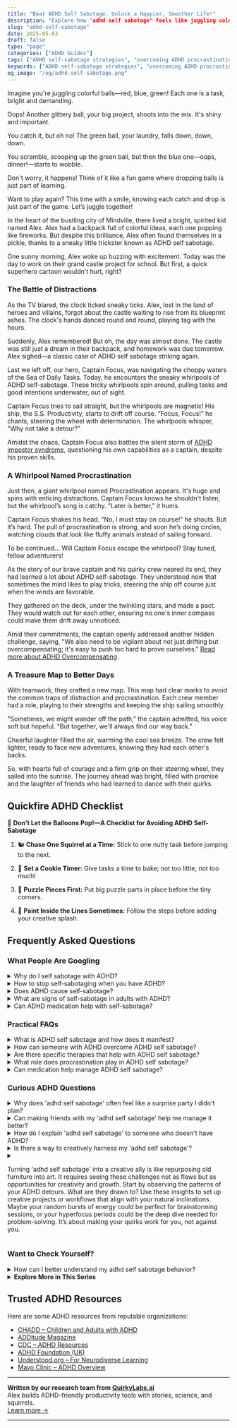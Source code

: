 ```yaml
---
title: "Beat ADHD Self Sabotage: Unlock a Happier, Smoother Life!"
description: "Explore how "adhd self sabotage" feels like juggling colorful tasks, and drop the guilt! Our blog offers cozy insights and playful strategies to keep you smiling through the chaos. Feel seen and uplifted with us!"
slug: "adhd-self-sabotage"
date: 2025-05-03
draft: false
type: "page"
categories: ["ADHD Guides"]
tags: ["ADHD self-sabotage strategies", "overcoming ADHD procrastination", "managing ADHD distractions", "playful ADHD coping techniques", "adult ADHD task management", "ADHD emotional support", "ADHD productivity tips"]
keywords: ["ADHD self-sabotage strategies", "overcoming ADHD procrastination", "managing ADHD distractions", "playful ADHD coping techniques", "adult ADHD task management", "ADHD emotional support", "ADHD productivity tips"]
og_image: "/og/adhd-self-sabotage.png"
---
```


Imagine you're juggling colorful balls—red, blue, green! Each one is a task, bright and demanding.

Oops! Another glittery ball, your big project, shoots into the mix. It's shiny and important. 

You catch it, but oh no! The green ball, your laundry, falls down, down, down. 

You scramble, scooping up the green ball, but then the blue one—oops, dinner!—starts to wobble.

Don't worry, it happens! Think of it like a fun game where dropping balls is just part of learning.

Want to play again? This time with a smile, knowing each catch and drop is just part of the game. Let’s juggle together!

In the heart of the bustling city of Mindville, there lived a bright, spirited kid named Alex. Alex had a backpack full of colorful ideas, each one popping like fireworks. But despite this brilliance, Alex often found themselves in a pickle, thanks to a sneaky little trickster known as ADHD self sabotage.

One sunny morning, Alex woke up buzzing with excitement. Today was the day to work on their grand castle project for school. But first, a quick superhero cartoon wouldn't hurt, right?

### The Battle of Distractions

As the TV blared, the clock ticked sneaky ticks. Alex, lost in the land of heroes and villains, forgot about the castle waiting to rise from its blueprint ashes. The clock's hands danced round and round, playing tag with the hours.

Suddenly, Alex remembered! But oh, the day was almost done. The castle was still just a dream in their backpack, and homework was due tomorrow. Alex sighed—a classic case of ADHD self sabotage striking again.

Last we left off, our hero, Captain Focus, was navigating the choppy waters of the Sea of Daily Tasks. Today, he encounters the sneaky whirlpools of ADHD self-sabotage. These tricky whirlpools spin around, pulling tasks and good intentions underwater, out of sight.

Captain Focus tries to sail straight, but the whirlpools are magnetic! His ship, the S.S. Productivity, starts to drift off course. “Focus, Focus!” he chants, steering the wheel with determination. The whirlpools whisper, "Why not take a detour?"

Amidst the chaos, Captain Focus also battles the silent storm of [ADHD impostor syndrome](/pages/adhd-impostor-syndrome/), questioning his own capabilities as a captain, despite his proven skills.

### A Whirlpool Named Procrastination

Just then, a giant whirlpool named Procrastination appears. It's huge and spins with enticing distractions. Captain Focus knows he shouldn't listen, but the whirlpool’s song is catchy. "Later is better," it hums.

Captain Focus shakes his head. “No, I must stay on course!” he shouts. But it’s hard. The pull of procrastination is strong, and soon he’s doing circles, watching clouds that look like fluffy animals instead of sailing forward.

To be continued... Will Captain Focus escape the whirlpool? Stay tuned, fellow adventurers!

As the story of our brave captain and his quirky crew neared its end, they had learned a lot about ADHD self-sabotage. They understood now that sometimes the mind likes to play tricks, steering the ship off course just when the winds are favorable.

They gathered on the deck, under the twinkling stars, and made a pact. They would watch out for each other, ensuring no one's inner compass could make them drift away unnoticed.

Amid their commitments, the captain openly addressed another hidden challenge, saying, "We also need to be vigilant about not just drifting but overcompensating; it's easy to push too hard to prove ourselves." [Read more about ADHD Overcompensating](/pages/adhd-overcompensating/).

### A Treasure Map to Better Days

With teamwork, they crafted a new map. This map had clear marks to avoid the common traps of distraction and procrastination. Each crew member had a role, playing to their strengths and keeping the ship sailing smoothly.

"Sometimes, we might wander off the path," the captain admitted, his voice soft but hopeful. "But together, we'll always find our way back."

Cheerful laughter filled the air, warming the cool sea breeze. The crew felt lighter, ready to face new adventures, knowing they had each other's backs.

So, with hearts full of courage and a firm grip on their steering wheel, they sailed into the sunrise. The journey ahead was bright, filled with promise and the laughter of friends who had learned to dance with their quirks.

## Quickfire ADHD Checklist

🎈 **Don't Let the Balloons Pop!—A Checklist for Avoiding ADHD Self-Sabotage**

1. 🐿️ **Chase One Squirrel at a Time:** Stick to one nutty task before jumping to the next.

2. 🍪 **Set a Cookie Timer:** Give tasks a time to bake; not too little, not too much!

3. 🧩 **Puzzle Pieces First:** Put big puzzle parts in place before the tiny corners.

4. 🎨 **Paint Inside the Lines Sometimes:** Follow the steps before adding your creative splash.

## Frequently Asked Questions



### What People Are Googling

<details><summary>Why do I self sabotage with ADHD?</summary><p>Self-sabotage with ADHD can often be a way of coping with past challenges or overwhelming expectations. It's like your brain's way of hitting the pause button when things seem too much or too complex to handle at the moment. Remember, ADHD affects your executive functioning, which includes planning, focusing, and following through on tasks, so sometimes your actions might not align with your intentions. It's important to be kind to yourself and recognize this as a part of your journey, not a personal flaw. You're doing just fine, and with strategies and understanding, you can navigate this.</p></details>
<details><summary>How to stop self-sabotaging when you have ADHD?</summary><p>Oh, self-sabotage can be such a tricky habit to unwind, especially with ADHD in the mix! First, try to embrace self-awareness by noticing the patterns that lead up to self-sabotaging behaviors. Are there specific triggers or times when you're more likely to be hard on yourself? Once you identify these, you can start implementing small, manageable strategies tailored to those moments—like setting gentle reminders or breaking tasks into smaller steps. Remember, each small step you take towards understanding and modifying your actions is a big leap towards turning those self-sabotaging habits into self-supporting ones. You're doing wonderfully by just addressing this; keep going at your own pace!</p></details>
<details><summary>Does ADHD cause self-sabotage?</summary><p>Absolutely, the feelings of self-sabotage you're experiencing are actually quite common among those with ADHD. The challenges with planning, impulse control, and maintaining focus can sometimes lead us to act in ways that seem like we're undermining our own efforts. It’s like wanting to bake a cake but accidentally turning off the oven halfway through — not because you want a gooey mess, but because your attention shifted. Remember, recognizing these patterns is a big step towards managing them, and you're definitely not alone in this journey.</p></details>
<details><summary>What are signs of self-sabotage in adults with ADHD?</summary><p>Absolutely, recognizing signs of self-sabotage is a big step towards understanding yourself better. Adults with ADHD might notice self-sabotage in behaviors like procrastinating on important tasks, setting unrealistic goals, or constantly doubting their abilities which can lead to a cycle of stress and underachievement. It's also common to seek out new, exciting projects and then struggle to follow through, which can feel really frustrating. Remember, acknowledging these patterns is like gently untangling knots; it’s the first step towards smoother sailing.</p></details>
<details><summary>Can ADHD medication help with self-sabotage?</summary><p>Absolutely, ADHD medication can often be a helpful tool in managing self-sabotage. Many people find that the right medication improves their focus and impulse control, making it easier to stick to plans and complete tasks. This can lead to a decrease in procrastination and an increase in self-confidence, as you start to trust in your own ability to follow through. It’s like having a gentle guide by your side, helping you steer clear of those self-sabotage pitfalls.</p></details>



### Practical FAQs

<details><summary>What is ADHD self sabotage and how does it manifest?</summary><p>Ah, self-sabotage in ADHD can feel like an internal tug-of-war. It's when someone unintentionally hinders their own success and fulfillment of goals, often due to the executive function challenges that come with ADHD. This might manifest as procrastinating on important tasks, struggling with time management, or repeatedly getting into conflicts in relationships. Understanding that this isn't about a lack of effort or care, but rather how ADHD can affect one’s actions, is key to gently navigating and overcoming these hurdles.</p></details>
<details><summary>How can someone with ADHD overcome ADHD self sabotage?</summary><p>Absolutely, tackling self-sabotage with ADHD can feel daunting, but you're already on a positive path by seeking strategies. A great start is understanding your unique ADHD patterns and what triggers your self-sabotage behaviors. This self-awareness can help you preemptively set up supportive routines and boundaries. Additionally, breaking tasks into smaller, manageable steps and celebrating each accomplishment can boost your confidence and keep you motivated. Remember, every small step forward is a victory!</p></details>
<details><summary>Are there specific therapies that help with ADHD self sabotage?</summary><p>Absolutely, there are several therapeutic approaches that can be really helpful in managing self-sabotage when you have ADHD. Cognitive Behavioral Therapy (CBT) is particularly great because it helps in identifying and changing the negative thought patterns and behaviors that often contribute to self-sabotage. Another helpful approach is coaching, which focuses on setting realistic goals and learning strategies to achieve them, keeping you motivated and on track. And remember, finding the right therapist or coach who understands ADHD can make a big difference in effectively managing these challenges.</p></details>
<details><summary>What role does procrastination play in ADHD self sabotage?</summary><p>Procrastination can feel like a big, comfy blanket for those of us with ADHD, but it often ends up being a bit of a sneaky trickster. It's not that you're lazy or not capable; rather, procrastination in ADHD can stem from difficulties managing time, feeling overwhelmed by tasks, or fear of failure. This can lead to a cycle of self-sabotage where delaying tasks increases stress and decreases self-confidence. Remember, understanding this pattern is a huge first step towards managing it, and there are strategies and support that can really help turn things around.</p></details>
<details><summary>Can medication help manage ADHD self sabotage?</summary><p>Absolutely, medication can be a helpful tool in managing ADHD and the self-sabotaging behaviors that sometimes come with it. When ADHD symptoms are better controlled through medication, it can be easier to maintain focus, follow through on tasks, and make decisions that align with your goals — all of which can reduce instances of self-sabotage. Of course, medication is just one piece of the puzzle, and it works best when combined with other strategies like coaching, therapy, or helpful routines. Always consult with a healthcare provider to explore the best options tailored to your needs.</p></details>



### Curious ADHD Questions

<details><summary>Why does 'adhd self sabotage' often feel like a surprise party I didn't plan?</summary><p>Oh, that feeling is all too familiar, isn't it? When you have ADHD, self-sabotage often feels like a surprise party because it sneaks up on you, despite your best intentions. It's like your brain decides to throw a wrench in your plans without sending you the memo first! This happens because the unique wiring of the ADHD brain can make it tough to follow through with plans, manage impulses, and keep track of personal goals. Remember, you're not alone in this, and understanding these patterns is a cozy step towards managing them better. 🌟</p></details>
<details><summary>Can making friends with my 'adhd self sabotage' help me manage it better?</summary><p>Absolutely, befriending your 'ADHD self-sabotage' can be a transformative step towards managing it more effectively. By understanding and empathizing with those parts of yourself, you can start to notice the patterns and triggers that lead to self-sabotage. This self-awareness allows you to approach these moments with kindness and develop strategies tailored to your needs. It's like learning to gently navigate a ship through familiar waters—you become more skilled at steering clear of the rocks each time.</p></details>
<details><summary>How do I explain 'adhd self sabotage' to someone who doesn't have ADHD?</summary><p>Absolutely, explaining ADHD-related self-sabotage can be a bit tricky but is so valuable for increasing understanding. You might start by saying that sometimes, a person with ADHD might unintentionally make decisions that disrupt their progress, not because they want to fail, but because their brain manages focus, emotions, and impulses differently. It's a bit like having a quirky co-pilot in your brain that sometimes muddles the controls at crucial moments. Assure them that understanding and support can really make a difference in managing these challenges.</p></details>
<details><summary>Is there a way to creatively harness my 'adhd self sabotage'?</summary><p>Absolutely, turning self-sabotaging habits into creative fuel is a wonderful approach! One method is to channel your energy into structured brainstorming sessions where your spontaneous ideas can thrive without boundaries initially. Then, gently guide these ideas into more structured plans, using tools like timers or apps to keep you on track without stifling your natural creativity. Remember, your vibrant mind is like a garden; with a bit of nurturing and structure, it can bloom beautifully!</p></details>
<details><summary><p>Turning 'adhd self sabotage' into a creative ally is like repurposing old furniture into art. It requires seeing these challenges not as flaws but as opportunities for creativity and growth. Start by observing the patterns of your ADHD detours. What are they drawn to? Use these insights to set up creative projects or workflows that align with your natural inclinations. Maybe your random bursts of energy could be perfect for brainstorming sessions, or your hyperfocus periods could be the deep dive needed for problem-solving. It’s about making your quirks work for you, not against you.</p></summary><p>Absolutely, turning ADHD self-sabotage into a creative ally can be a truly empowering process! Start by gently noticing the unique ways your ADHD shows up. Maybe you find yourself diving deep into topics on a whim or shifting focus unexpectedly. These are not just quirks, they're hints at your natural workflow! By tuning into these patterns, you can design creative projects or tailor your work process to harness these bursts of energy and periods of hyperfocus. It's like channeling your inner creativity to work with your ADHD, transforming potential stumbling blocks into stepping stones for innovation and success.</p></details>



### Want to Check Yourself?

<details><summary>How can I better understand my adhd self sabotage behavior?</summary><p>Absolutely, understanding self-sabotage linked to ADHD can be a bit of a journey, but you're definitely not alone in this. It often starts with recognizing your triggers and the situations where these behaviors pop up. Try keeping a little journal where you note down moments you feel might be self-sabotage, like procrastinating or overcommitting. Understanding the patterns and your emotional responses can really help in finding strategies that work specifically for you, turning these insights into action. You're doing a great job by starting to address this, and each step you take is a piece of the puzzle fitting together!</p></details>

<script type="application/ld+json">
{
  "@context": "https://schema.org",
  "@type": "FAQPage",
  "mainEntity": [
    {
      "@type": "Question",
      "name": "Why do I self sabotage with ADHD?",
      "acceptedAnswer": {
        "@type": "Answer",
        "text": "Self-sabotage with ADHD can often be a way of coping with past challenges or overwhelming expectations. It's like your brain's way of hitting the pause button when things seem too much or too complex to handle at the moment. Remember, ADHD affects your executive functioning, which includes planning, focusing, and following through on tasks, so sometimes your actions might not align with your intentions. It's important to be kind to yourself and recognize this as a part of your journey, not a personal flaw. You're doing just fine, and with strategies and understanding, you can navigate this."
      }
    },
    {
      "@type": "Question",
      "name": "How to stop self-sabotaging when you have ADHD?",
      "acceptedAnswer": {
        "@type": "Answer",
        "text": "Oh, self-sabotage can be such a tricky habit to unwind, especially with ADHD in the mix! First, try to embrace self-awareness by noticing the patterns that lead up to self-sabotaging behaviors. Are there specific triggers or times when you're more likely to be hard on yourself? Once you identify these, you can start implementing small, manageable strategies tailored to those moments\u2014like setting gentle reminders or breaking tasks into smaller steps. Remember, each small step you take towards understanding and modifying your actions is a big leap towards turning those self-sabotaging habits into self-supporting ones. You're doing wonderfully by just addressing this; keep going at your own pace!"
      }
    },
    {
      "@type": "Question",
      "name": "Does ADHD cause self-sabotage?",
      "acceptedAnswer": {
        "@type": "Answer",
        "text": "Absolutely, the feelings of self-sabotage you're experiencing are actually quite common among those with ADHD. The challenges with planning, impulse control, and maintaining focus can sometimes lead us to act in ways that seem like we're undermining our own efforts. It\u2019s like wanting to bake a cake but accidentally turning off the oven halfway through \u2014 not because you want a gooey mess, but because your attention shifted. Remember, recognizing these patterns is a big step towards managing them, and you're definitely not alone in this journey."
      }
    },
    {
      "@type": "Question",
      "name": "What are signs of self-sabotage in adults with ADHD?",
      "acceptedAnswer": {
        "@type": "Answer",
        "text": "Absolutely, recognizing signs of self-sabotage is a big step towards understanding yourself better. Adults with ADHD might notice self-sabotage in behaviors like procrastinating on important tasks, setting unrealistic goals, or constantly doubting their abilities which can lead to a cycle of stress and underachievement. It's also common to seek out new, exciting projects and then struggle to follow through, which can feel really frustrating. Remember, acknowledging these patterns is like gently untangling knots; it\u2019s the first step towards smoother sailing."
      }
    },
    {
      "@type": "Question",
      "name": "Can ADHD medication help with self-sabotage?",
      "acceptedAnswer": {
        "@type": "Answer",
        "text": "Absolutely, ADHD medication can often be a helpful tool in managing self-sabotage. Many people find that the right medication improves their focus and impulse control, making it easier to stick to plans and complete tasks. This can lead to a decrease in procrastination and an increase in self-confidence, as you start to trust in your own ability to follow through. It\u2019s like having a gentle guide by your side, helping you steer clear of those self-sabotage pitfalls."
      }
    }
  ]
}
</script>
<script type="application/ld+json">
{
  "@context": "https://schema.org",
  "@type": "Article",
  "author": {
    "@type": "Person",
    "name": "QuirkyLabs",
    "url": "https://quirkylabs.ai/about"
  },
  "headline": "\"Beat ADHD Self Sabotage: Unlock a Happier, Smoother Life!\"",
  "mainEntityOfPage": "https://blog.quirkylabs.ai/pages/adhd-self-sabotage/",
  "datePublished": "2025-05-03"
}
</script>
<script type="application/ld+json">
{
  "@context": "https://schema.org",
  "@type": "BreadcrumbList",
  "itemListElement": [
    {
      "@type": "ListItem",
      "position": 1,
      "name": "Home",
      "item": "https://quirkylabs.ai/"
    },
    {
      "@type": "ListItem",
      "position": 2,
      "name": "Blog",
      "item": "https://blog.quirkylabs.ai/"
    },
    {
      "@type": "ListItem",
      "position": 3,
      "name": "\"Beat ADHD Self Sabotage: Unlock a Happier, Smoother Life!\"",
      "item": "https://blog.quirkylabs.ai/pages/adhd-self-sabotage/"
    }
  ]
}
</script>

<details>
<summary><strong>Explore More in This Series</strong></summary>

- [Adhd Impostor Syndrome](/pages/adhd-impostor-syndrome/)
- [Adhd High Functioning Struggles](/pages/adhd-high-functioning-struggles/)
- [Adhd Masking At Work](/pages/adhd-masking-at-work/)
- [Adhd Performative Productivity](/pages/adhd-performative-productivity/)
- [Adhd Fear Of Being Found Out](/pages/adhd-fear-of-being-found-out/)
- [Adhd Overcompensating](/pages/adhd-overcompensating/)
- [Adhd Why Success Feels Fake](/pages/adhd-why-success-feels-fake/)
- [Adhd Hide Your Struggles](/pages/adhd-hide-your-struggles/)
</details>



## Trusted ADHD Resources

Here are some ADHD resources from reputable organizations:

- [CHADD – Children and Adults with ADHD](https://chadd.org)
- [ADDitude Magazine](https://www.additudemag.com)
- [CDC – ADHD Resources](https://www.cdc.gov/ncbddd/adhd)
- [ADHD Foundation (UK)](https://www.adhdfoundation.org.uk)
- [Understood.org – For Neurodiverse Learning](https://www.understood.org)
- [Mayo Clinic – ADHD Overview](https://www.mayoclinic.org/diseases-conditions/adhd)


---

**Written by our research team from [QuirkyLabs.ai](https://quirkylabs.ai)**  
Alex builds ADHD-friendly productivity tools with stories, science, and squirrels.  
[Learn more →](https://quirkylabs.ai)

---